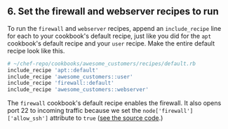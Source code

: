 ## 6. Set the firewall and webserver recipes to run

To run the `firewall` and `webserver` recipes, append an `include_recipe` line for each to your cookbook's default recipe, just like you did for the `apt` cookbook's default recipe and your `user` recipe. Make the entire default recipe look like this.

```ruby
# ~/chef-repo/cookbooks/awesome_customers/recipes/default.rb
include_recipe 'apt::default'
include_recipe 'awesome_customers::user'
include_recipe 'firewall::default'
include_recipe 'awesome_customers::webserver'
```

The `firewall` cookbook's default recipe enables the firewall. It also opens port 22 to incoming traffic because we set the `node['firewall']['allow_ssh']` attribute to `true` ([see the source code](https://github.com/opscode-cookbooks/firewall/blob/master/recipes/default.rb).)
